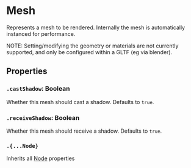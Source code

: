 # Mesh

Represents a mesh to be rendered.
Internally the mesh is automatically instanced for performance.

NOTE: Setting/modifying the geometry or materials are not currently supported, and only be configured within a GLTF (eg via blender).

## Properties

### `.castShadow`: Boolean

Whether this mesh should cast a shadow. Defaults to `true`.

### `.receiveShadow`: Boolean

Whether this mesh should receive a shadow. Defaults to `true`.

### `.{...Node}`

Inherits all [Node](/docs/ref/Node.md) properties
